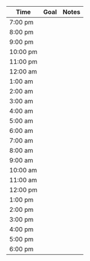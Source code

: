 | Time   | Goal | Notes |
| -------| --- | --- |
| 7:00 pm | | |
| 8:00 pm | | |
| 9:00 pm | | |
| 10:00 pm | | |
| 11:00 pm | | |
| 12:00 am | | |
| 1:00 am | | |
| 2:00 am | | |
| 3:00 am | | |
| 4:00 am | | |
| 5:00 am | | |
| 6:00 am | | |
| 7:00 am | | |
| 8:00 am | | |
| 9:00 am | | |
| 10:00 am | | |
| 11:00 am | | |
| 12:00 pm | | |
| 1:00 pm | | |
| 2:00 pm | | |
| 3:00 pm | | |
| 4:00 pm | | |
| 5:00 pm | | |
| 6:00 pm | | |

